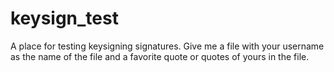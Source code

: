 # keysign_test

A place for testing keysigning signatures. Give me a file with your username as the name of the file and
a favorite quote or quotes of yours in the file.
